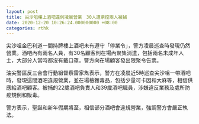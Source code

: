 ```yaml
---
layout: post
title: 尖沙咀樓上酒吧違例凌晨營業　30人遭票控兩人被捕
date: 2020-12-20 10:26:24.000000000 +08:00
categories: rthk
---
```


尖沙咀金巴利道一間持牌樓上酒吧未有遵守「停業令」，警方凌晨巡查時發現仍然營業。酒吧內有兩名人員，有30名顧客則在場內聚集消遣，包括兩名未成年人士，大部分人當時都沒有戴口罩。警方向在場顧客發出限聚令告票。 

油尖警區反三合會行動組督察雷家雋表示，警方在凌晨近5時巡查尖沙咀一帶酒吧時，發現這間酒吧違規營業，並在場檢獲毒品，包括少量可卡因和大麻等，相信供應給酒吧顧客。被捕的22歲酒吧負責人和39歲酒吧職員，涉嫌違反業務及處所防疫規例和販毒。

警方表示，聖誕和新年假期將至，相信部分酒吧會違規營業，強調警方會嚴正執法。

